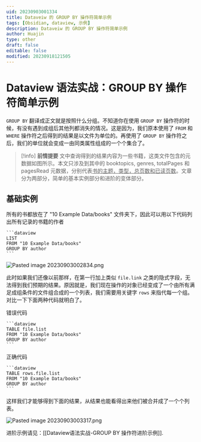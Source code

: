 ```yaml
---
uid: 20230903001334
title: Dataveiw 的 GROUP BY 操作符简单示例
tags: [Obsidian, dataview, 示例]
description: Dataveiw 的 GROUP BY 操作符简单示例
author: Huajin
type: other
draft: false
editable: false
modified: 20230918121505
---
```


# Dataview 语法实战：GROUP BY 操作符简单示例

`GROUP BY` 翻译成正文就是按照什么分组。不知道你在使用 `GROUP BY` 操作符的时候，有没有遇到成组后其他列都消失的情况。这是因为，我们原本使用了 `FROM` 和 `WHERE` 操作符之后得到的结果是以文件为单位的。再使用了 `GROUP BY` 操作符之后，我们的单位就会变成一由同类属性组成的一个个集合了。

> [!info] **前情提要**
> 文中查询得到的结果内容为一些书籍，这类文件包含的元数据如图所示。本文只涉及到其中的 booktopics, genres, totalPages 和 pagesRead 元数据，分别代表<u>书的主题，类型，总页数和已读页数</u>。文章分为两部分，简单的基本实例部分和进阶的变体部分。

## 基础实例

所有的书都放在了 "10 Example Data/books" 文件夹下，因此可以用以下代码列出所有记录的书籍的作者

`````示例代码
```dataview
LIST
FROM "10 Example Data/books"
GROUP BY author
```
`````

![Pasted image 20230903002834.png](https://cdn.pkmer.cn/images/Pasted%20image%2020230903002834.png!pkmer)

此时如果我们还像以前那样，在第一行加上类似 `file.link` 之类的隐式字段，无法得到我们预期的结果。原因就是，我们现在操作的对象已经变成了一个由所有满足成组条件的文件组合成的一个列表，我们需要用关键字 `rows` 来指代每一个组。对比一下下面两种代码就明白了。

错误代码

`````示例代码
```dataview
TABLE file.list
FROM "10 Example Data/books"
GROUP BY author
```
`````

正确代码

`````示例代码
```dataview
TABLE rows.file.list
FROM "10 Example Data/books"
GROUP BY author
```
`````

这样我们才能够得到下面的结果，从结果也能看得出来他们被合并成了一个个列表。

![Pasted image 20230903003317.png](https://cdn.pkmer.cn/images/Pasted%20image%2020230903003317.png!pkmer)

进阶示例请见：[[Dataview语法实战-GROUP BY 操作符进阶示例]].
